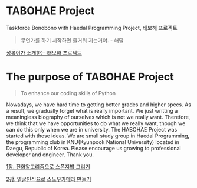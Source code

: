 # TABOHAE Project  
Taskforce Bonobono with Haedal Programming Project, 태보해 프로젝트

> 무언가를 하기 시작하면 즐거워 지는거야. - 해달

[성록이가 소개하는 태보해 프로젝트](pdf/taebohaeProject.pdf)

# The purpose of TABOHAE Project

> To enhance our coding skills of Python

Nowadays, we have hard time to getting better grades and higher specs. As a result, we gradually forget what is really important. We just writting a meaningless biography of ourselves which is not we really want. Therefore, we think that we have opportunities to do what we really want, though we can do this only when we are in university. The HABOHAE Project was started with these ideas. We are small study group in Haedal Programming, the programming club in KNU(Kyunpook National University) located in Daegu, Republic of Korea. Please encourage us growing to professional developer and engineer. Thank you.



[1장. 진화알고리즘으로 스폰지밥 그리기](https://nbviewer.jupyter.org/github/haedal-with-knu/taebohae/blob/master/Projects/GeneticSpongebob.ipynb)

[2장. 얼굴인식으로 스노우카메라 만들기](https://nbviewer.jupyter.org/github/haedal-with-knu/taebohae/blob/master/Projects/Snowcam.ipynb)

